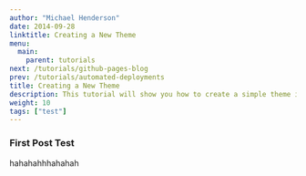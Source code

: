 ```yaml
---
author: "Michael Henderson"
date: 2014-09-28
linktitle: Creating a New Theme
menu:
  main:
    parent: tutorials
next: /tutorials/github-pages-blog
prev: /tutorials/automated-deployments
title: Creating a New Theme
description: This tutorial will show you how to create a simple theme in Hugo. 
weight: 10
tags: ["test"]
---
```


### First Post Test

hahahahhhahahah


